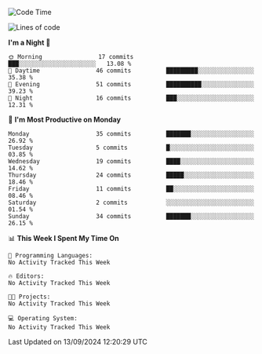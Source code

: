 <!--START_SECTION:waka-->
![Code Time](http://img.shields.io/badge/Code%20Time-212%20hrs%2055%20mins-blue)

![Lines of code](https://img.shields.io/badge/From%20Hello%20World%20I%27ve%20Written-16.8%20thousand%20lines%20of%20code-blue)

**I'm a Night 🦉** 

```text
🌞 Morning                17 commits          ███░░░░░░░░░░░░░░░░░░░░░░   13.08 % 
🌆 Daytime                46 commits          █████████░░░░░░░░░░░░░░░░   35.38 % 
🌃 Evening                51 commits          ██████████░░░░░░░░░░░░░░░   39.23 % 
🌙 Night                  16 commits          ███░░░░░░░░░░░░░░░░░░░░░░   12.31 % 
```
📅 **I'm Most Productive on Monday** 

```text
Monday                   35 commits          ███████░░░░░░░░░░░░░░░░░░   26.92 % 
Tuesday                  5 commits           █░░░░░░░░░░░░░░░░░░░░░░░░   03.85 % 
Wednesday                19 commits          ████░░░░░░░░░░░░░░░░░░░░░   14.62 % 
Thursday                 24 commits          █████░░░░░░░░░░░░░░░░░░░░   18.46 % 
Friday                   11 commits          ██░░░░░░░░░░░░░░░░░░░░░░░   08.46 % 
Saturday                 2 commits           ░░░░░░░░░░░░░░░░░░░░░░░░░   01.54 % 
Sunday                   34 commits          ███████░░░░░░░░░░░░░░░░░░   26.15 % 
```


📊 **This Week I Spent My Time On** 

```text
💬 Programming Languages: 
No Activity Tracked This Week

🔥 Editors: 
No Activity Tracked This Week

🐱‍💻 Projects: 
No Activity Tracked This Week

💻 Operating System: 
No Activity Tracked This Week
```


 Last Updated on 13/09/2024 12:20:29 UTC
<!--END_SECTION:waka-->
